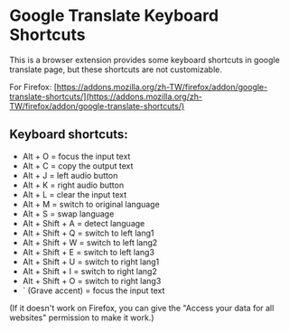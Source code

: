 # Google Translate Keyboard Shortcuts
This is a browser extension provides some keyboard shortcuts in google translate page, but these shortcuts are not customizable.

For Firefox: [https://addons.mozilla.org/zh-TW/firefox/addon/google-translate-shortcuts/](https://addons.mozilla.org/zh-TW/firefox/addon/google-translate-shortcuts/)

## Keyboard shortcuts:
* Alt + O = focus the input text
* Alt + C = copy the output text
* Alt + J = left audio button
* Alt + K = right audio button
* Alt + L = clear the input text
* Alt + M = switch to original language
* Alt + S = swap language
* Alt + Shift + A = detect language
* Alt + Shift + Q = switch to left lang1
* Alt + Shift + W = switch to left lang2
* Alt + Shift + E = switch to left lang3
* Alt + Shift + U = switch to right lang1
* Alt + Shift + I = switch to right lang2
* Alt + Shift + O = switch to right lang3
* ` (Grave accent) = focus the input text

(If it doesn't work on Firefox, you can give the "Access your data for all websites" permission to make it work.)
